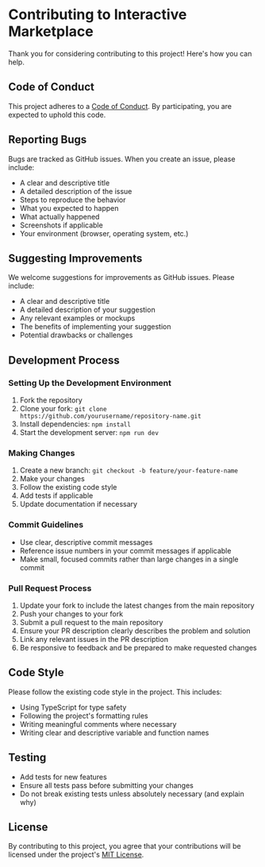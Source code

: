 # Contributing to Interactive Marketplace

Thank you for considering contributing to this project! Here's how you can help.

## Code of Conduct

This project adheres to a [Code of Conduct](CODE_OF_CONDUCT.md). By participating, you are expected to uphold this code.

## Reporting Bugs

Bugs are tracked as GitHub issues. When you create an issue, please include:

- A clear and descriptive title
- A detailed description of the issue
- Steps to reproduce the behavior
- What you expected to happen
- What actually happened
- Screenshots if applicable
- Your environment (browser, operating system, etc.)

## Suggesting Improvements

We welcome suggestions for improvements as GitHub issues. Please include:

- A clear and descriptive title
- A detailed description of your suggestion
- Any relevant examples or mockups
- The benefits of implementing your suggestion
- Potential drawbacks or challenges

## Development Process

### Setting Up the Development Environment

1. Fork the repository
2. Clone your fork: `git clone https://github.com/yourusername/repository-name.git`
3. Install dependencies: `npm install`
4. Start the development server: `npm run dev`

### Making Changes

1. Create a new branch: `git checkout -b feature/your-feature-name`
2. Make your changes
3. Follow the existing code style
4. Add tests if applicable
5. Update documentation if necessary

### Commit Guidelines

- Use clear, descriptive commit messages
- Reference issue numbers in your commit messages if applicable
- Make small, focused commits rather than large changes in a single commit

### Pull Request Process

1. Update your fork to include the latest changes from the main repository
2. Push your changes to your fork
3. Submit a pull request to the main repository
4. Ensure your PR description clearly describes the problem and solution
5. Link any relevant issues in the PR description
6. Be responsive to feedback and be prepared to make requested changes

## Code Style

Please follow the existing code style in the project. This includes:

- Using TypeScript for type safety
- Following the project's formatting rules
- Writing meaningful comments where necessary
- Writing clear and descriptive variable and function names

## Testing

- Add tests for new features
- Ensure all tests pass before submitting your changes
- Do not break existing tests unless absolutely necessary (and explain why)

## License

By contributing to this project, you agree that your contributions will be licensed under the project's [MIT License](LICENSE). 